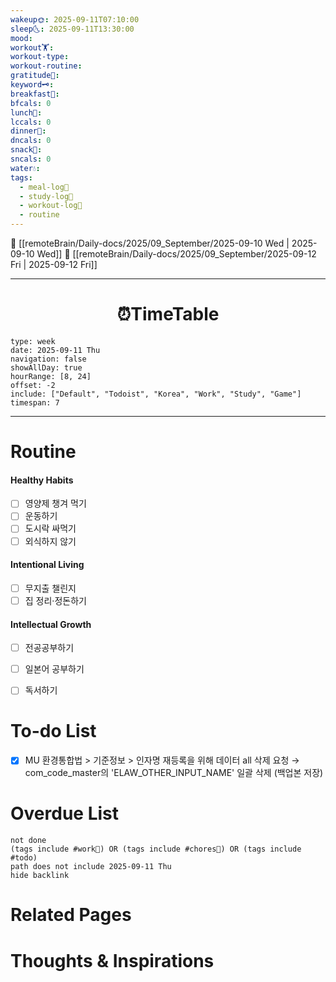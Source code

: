 ```yaml
---
wakeup🌞: 2025-09-11T07:10:00
sleep🌜: 2025-09-11T13:30:00
mood:
workout🏋️:
workout-type:
workout-routine:
gratitude🙏:
keyword🗝️:
breakfast🍳:
bfcals: 0
lunch🍚:
lccals: 0
dinner🥗:
dncals: 0
snack🍬:
sncals: 0
water💧:
tags:
  - meal-log📝
  - study-log📓
  - workout-log💪
  - routine
---
```


🔺 [[remoteBrain/Daily-docs/2025/09_September/2025-09-10 Wed | 2025-09-10 Wed]]
🔻 [[remoteBrain/Daily-docs/2025/09_September/2025-09-12 Fri | 2025-09-12 Fri]]
___
<h1> <center>⏰TimeTable </center> </h1>

```gEvent
type: week
date: 2025-09-11 Thu
navigation: false
showAllDay: true
hourRange: [8, 24]
offset: -2
include: ["Default", "Todoist", "Korea", "Work", "Study", "Game"]
timespan: 7
```

--- 


# Routine 

####  Healthy Habits
- [ ] 영양제 챙겨 먹기
- [ ] 운동하기
- [ ] 도시락 싸먹기 
- [ ] 외식하지 않기 

####  Intentional Living 
- [ ] 무지출 챌린지 
- [ ] 집 정리·정돈하기

#### Intellectual Growth
- [ ] 전공공부하기
- [ ] 일본어 공부하기
- [ ] 독서하기



# To-do List

- [x] MU 환경통합법 > 기준정보 > 인자명 재등록을 위해 데이터 all 삭제 요청 → com_code_master의 'ELAW_OTHER_INPUT_NAME' 일괄 삭제 (백업본 저장)

# Overdue List
```tasks
not done
(tags include #work💼) OR (tags include #chores🧺) OR (tags include #todo)
path does not include 2025-09-11 Thu
hide backlink
```

# Related Pages



# Thoughts & Inspirations

